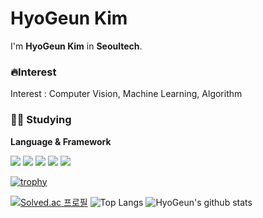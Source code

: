 # HyoGeun Kim

I'm **HyoGeun Kim** in **Seoultech**.<p>

### 🔥Interest 
Interest : Computer Vision, Machine Learning, Algorithm

### 🧑‍💻 Studying
**Language & Framework**<p>
<img src="https://img.shields.io/badge/C/C++-00599C?style=flat-square&logo=C&logoColor=white"/>
<img src="https://img.shields.io/badge/Python-3776AB?style=flat-square&logo=Python&logoColor=white"/>
<img src="https://img.shields.io/badge/Flask-000000?style=flat-square&logo=Flask&logoColor=white"/>
<img src="https://img.shields.io/badge/Django-092E20?style=flat-square&logo=Django&logoColor=white"/>
<img src="https://img.shields.io/badge/OpenCV-5C3EE8?style=flat-square&logo=OpenCV&logoColor=white"/>

  
[![trophy](https://github-profile-trophy.vercel.app/?username=Higeuni&row=2&column=3)](https://github.com/Higeuni/github-profile-trophy)<p>
[![Solved.ac 프로필](http://mazassumnida.wtf/api/v2/generate_badge?boj=higeuni&c=c)](https://solved.ac/higeuni)
![Top Langs](https://github-readme-stats.vercel.app/api/top-langs/?username=higeuni&layout=compact)
![HyoGeun's github stats](https://github-readme-stats.vercel.app/api?username=higeuni&show_icons=true) 
